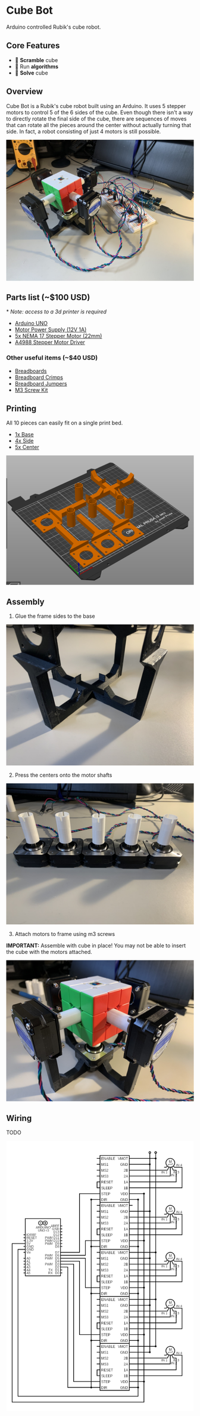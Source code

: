 # Cube Bot

Arduino controlled Rubik's cube robot.

## Core Features

- 🎲 **Scramble** cube
- 📜 Run **algorithms**
- 🤖 **Solve** cube

## Overview

Cube Bot is a Rubik's cube robot built using an Arduino. It uses 5 stepper motors to control 5 of the 6 sides of the cube. Even though there isn't a way to directly rotate the final side of the cube, there are sequences of moves that can rotate all the pieces around the center without actually turning that side. In fact, a robot consisting of just 4 motors is still possible.

![](.github/finished.png)

## Parts list (~$100 USD)

\* _Note: access to a 3d printer is required_

- [Arduino UNO](https://www.amazon.com/dp/B008GRTSV6/)
- [Motor Power Supply (12V 1A)](https://www.amazon.com/gp/product/B07VQHYGRD/)
- [5x NEMA 17 Stepper Motor (22mm)](https://www.amazon.com/gp/product/B00PNEQ79Q/)
- [A4988 Stepper Motor Driver](https://www.amazon.com/gp/product/B07BND65C8/)

### Other useful items (~$40 USD)

- [Breadboards](https://www.amazon.com/dp/B07DL13RZH/)
- [Breadboard Crimps](https://www.amazon.com/gp/product/B0146DJR9Q/)
- [Breadboard Jumpers](https://www.amazon.com/dp/B005TZJ0AM/)
- [M3 Screw Kit](https://www.amazon.com/dp/B0BMQFHDBH/)

## Printing

All 10 pieces can easily fit on a single print bed.

- [1x Base](src/base.stl)
- [4x Side](src/side.stl)
- [5x Center](src/center.stl)

![](.github/bed.png)

## Assembly

1. Glue the frame sides to the base

![](.github/frame.png)

2. Press the centers onto the motor shafts

![](.github/motors.png)

3. Attach motors to frame using m3 screws

**IMPORTANT:** Assemble with cube in place! You may not be able to insert the cube with the motors attached.

![](.github/assembled.png)

## Wiring

TODO

![](.github/circuit.png)